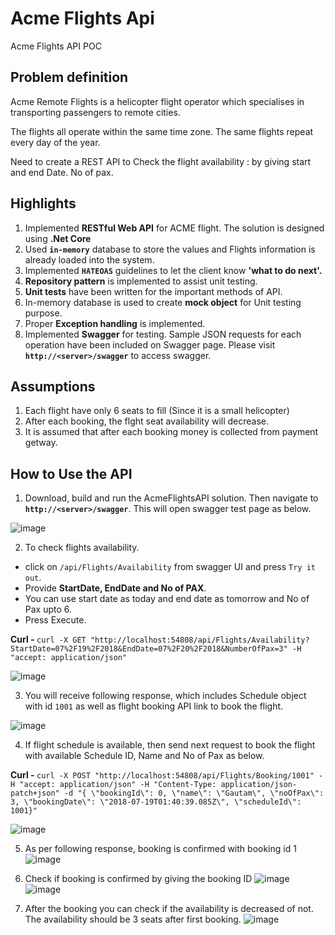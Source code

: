 # Acme Flights Api
Acme Flights API POC

## Problem definition

Acme Remote Flights is a helicopter flight operator which specialises in transporting passengers to remote cities. 
 
The flights all operate within the same time zone.  The same flights repeat every day of the year.

Need to create a REST API to Check the flight availability : by giving start and end Date. No of pax.

## Highlights
1. Implemented <b>RESTful Web API</b> for ACME flight. The solution is designed using <b>.Net Core</b> 
2. Used <b>`in-memory`</b> database to store the values and Flights information is already loaded into the system.
3. Implemented <b>`HATEOAS`</b> guidelines to let the client know <b>'what to do next'.</b>
4. <b>Repository pattern</b> is implemented to assist unit testing.
5. <b>Unit tests</b> have been written for the important methods of API.
6. In-memory database is used to create <b>mock object</b> for Unit testing purpose.
7. Proper <b>Exception handling</b> is implemented.
8. Implemented <b>Swagger</b> for testing. Sample JSON requests for each operation have been included on Swagger page. Please visit <b>`http://<server>/swagger`</b> to access swagger.

## Assumptions
1. Each flight have only 6 seats to fill (Since it is a small helicopter)
2. After each booking, the flght seat availability will decrease.
3. It is assumed that after each booking money is collected from payment getway.

## How to Use the API
1. Download, build and run the AcmeFlightsAPI solution. Then navigate to <b>`http://<server>/swagger`</b>. This will open swagger test page as below. 
 
 ![image](https://user-images.githubusercontent.com/34414643/42915797-5b08df20-8b45-11e8-88c1-be72f95ba526.png)

2. To check flights availability. 
  - click on `/api/Flights/Availability` from swagger UI and press `Try it out`. 
  - Provide <b>StartDate, EndDate and No of PAX</b>. 
  - You can use start date as today and end date as tomorrow and No of Pax upto 6. 
  - Press Execute.
  
<b>Curl - </b> 
`curl -X GET "http://localhost:54808/api/Flights/Availability?StartDate=07%2F19%2F2018&EndDate=07%2F20%2F2018&NumberOfPax=3" -H "accept: application/json"`
 
 ![image](https://user-images.githubusercontent.com/34414643/42915994-3defdba4-8b46-11e8-9d70-a8d77db5722f.png)
 
3. You will receive following response, which includes Schedule object with id `1001` as well as flight booking API link to book the flight.
 
 ![image](https://user-images.githubusercontent.com/34414643/42916058-a8b5eb0e-8b46-11e8-9f04-21186c485f8a.png)

4. If flight schedule is available, then send next request to book the flight with available Schedule ID, Name and No of Pax as below.

<b>Curl - </b> 
`curl -X POST "http://localhost:54808/api/Flights/Booking/1001" -H "accept: application/json" -H "Content-Type: application/json-patch+json" -d "{ \"bookingId\": 0, \"name\": \"Gautam\", \"noOfPax\": 3, \"bookingDate\": \"2018-07-19T01:40:39.085Z\", \"scheduleId\": 1001}"`

 ![image](https://user-images.githubusercontent.com/34414643/42916270-b6db9336-8b47-11e8-85ba-68edcbb4bba0.png)
 
 5. As per following response, booking is confirmed with booking id 1
 ![image](https://user-images.githubusercontent.com/34414643/42916541-203bb5c6-8b49-11e8-9508-c4da29829c8f.png)

 6. Check if booking is confirmed by giving the booking ID
 ![image](https://user-images.githubusercontent.com/34414643/42916587-661b2130-8b49-11e8-8427-121ab793c0b3.png)
 ![image](https://user-images.githubusercontent.com/34414643/42916610-79ed2bd6-8b49-11e8-867d-23de7387074d.png)

 7. After the booking you can check if the availability is decreased of not. The availability should be 3 seats after first booking.
 ![image](https://user-images.githubusercontent.com/34414643/42916649-af88fdb0-8b49-11e8-9929-ed51d455f190.png)



